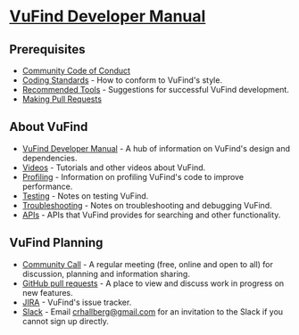 # [VuFind Developer Manual](https://vufind.org/wiki/development)

## Prerequisites

 - [Community Code of Conduct](https://github.com/vufind-org/vufind/blob/dev/CODE_OF_CONDUCT.md)
 - [Coding Standards](https://vufind.org/wiki/development:coding_standards) - How to conform to VuFind's style.
 - [Recommended Tools](https://vufind.org/wiki/development:recommended_tools) - Suggestions for successful VuFind development.
 - [Making Pull Requests](https://vufind.org/wiki/development:making_pull_requests)
 
## About VuFind

 - [VuFind Developer Manual](https://vufind.org/wiki/development) - A hub of information on VuFind's design and dependencies.
 - [Videos](https://vufind.org/wiki/videos) - Tutorials and other videos about VuFind.
 - [Profiling](https://vufind.org/wiki/development:profiling) - Information on profiling VuFind's code to improve performance.
 - [Testing](https://vufind.org/wiki/development:testing) - Notes on testing VuFind.
 - [Troubleshooting](https://vufind.org/wiki/development:troubleshooting) - Notes on troubleshooting and debugging VuFind.
 - [APIs](https://vufind.org/wiki/development:apis) - APIs that VuFind provides for searching and other functionality.
 
## VuFind Planning
 - [Community Call](https://vufind.org/wiki/community_call) - A regular meeting (free, online and open to all) for discussion, planning and information sharing.
 - [GitHub pull requests](https://github.com/vufind-org/vufind/pulls) - A place to view and discuss work in progress on new features.
 - [JIRA](http://vufind.org/jira) - VuFind's issue tracker.
 - [Slack](http://vufind.slack.com/) - Email crhallberg@gmail.com for an invitation to the Slack if you cannot sign up directly.

